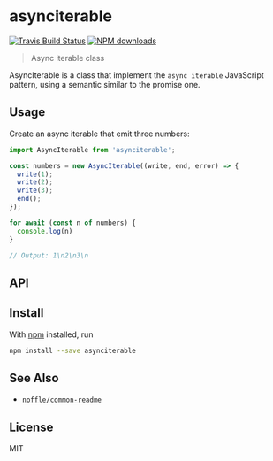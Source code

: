 # asynciterable

[![Travis Build Status](https://img.shields.io/travis/parro-it/asynciterable/master.svg)](http://travis-ci.org/parro-it/asynciterable)
[![NPM downloads](https://img.shields.io/npm/dt/asynciterable.svg)](https://npmjs.org/package/asynciterable)

> Async iterable class

AsyncIterable is a class that implement the `async iterable` JavaScript pattern,
using a semantic similar to the promise one.

## Usage

Create an async iterable that emit three numbers:

```js
import AsyncIterable from 'asynciterable';

const numbers = new AsyncIterable((write, end, error) => {
  write(1);
  write(2);
  write(3);
  end();
});

for await (const n of numbers) {
  console.log(n)
}

// Output: 1\n2\n3\n
```

## API

## Install

With [npm](https://npmjs.org/) installed, run

```bash
npm install --save asynciterable
```

## See Also

* [`noffle/common-readme`](https://github.com/noffle/common-readme)

## License

MIT
